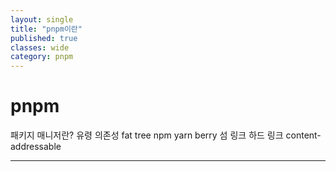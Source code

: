 ```yaml
---
layout: single
title: "pnpm이란"
published: true
classes: wide
category: pnpm
---
```


# pnpm

패키지 매니저란?
유령 의존성
fat tree
npm
yarn berry
섬 링크
하드 링크
content-addressable

---
